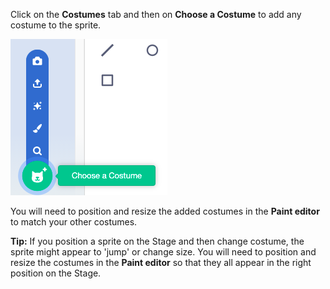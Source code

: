 Click on the **Costumes** tab and then on **Choose a Costume** to add any costume to the sprite.

![The 'Choose a Costume' menu highlighted.](images/choose-a-costume.png)

You will need to position and resize the added costumes in the **Paint editor** to match your other costumes.


**Tip:** If you position a sprite on the Stage and then change costume, the sprite might appear to 'jump' or change size. You will need to position and resize the costumes in the **Paint editor** so that they all appear in the right position on the Stage.

